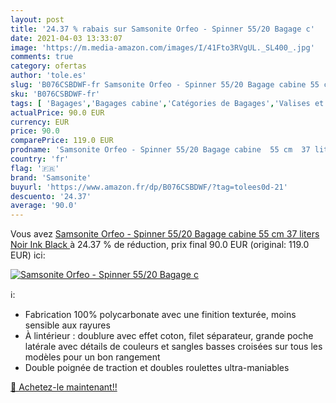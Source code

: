 ```yaml
---
layout: post
title: '24.37 % rabais sur Samsonite Orfeo - Spinner 55/20 Bagage c'
date: 2021-04-03 13:33:07
image: 'https://m.media-amazon.com/images/I/41Fto3RVgUL._SL400_.jpg'
comments: true
category: ofertas
author: 'tole.es'
slug: 'B076CSBDWF-fr Samsonite Orfeo - Spinner 55/20 Bagage cabine 55 cm 37...'
sku: 'B076CSBDWF-fr'
tags: [ 'Bagages','Bagages cabine','Catégories de Bagages','Valises et sacs de voyage','samsonite', ]
actualPrice: 90.0 EUR
currency: EUR
price: 90.0
comparePrice: 119.0 EUR
prodname: 'Samsonite Orfeo - Spinner 55/20 Bagage cabine  55 cm  37 liters  Noir  Ink Black '
country: 'fr'
flag: '🇫🇷'
brand: 'Samsonite'
buyurl: 'https://www.amazon.fr/dp/B076CSBDWF/?tag=tolees0d-21'
descuento: '24.37'
average: '90.0'
---
```


Vous avez [Samsonite Orfeo - Spinner 55/20 Bagage cabine  55 cm  37 liters  Noir  Ink Black ](https://www.amazon.fr/dp/B076CSBDWF/?tag=tolees0d-21)  à  24.37 % de réduction, prix final  90.0 EUR (original: 119.0 EUR) ici:

[![Samsonite Orfeo - Spinner 55/20 Bagage c](https://m.media-amazon.com/images/I/41Fto3RVgUL._SL400_.jpg)](https://www.amazon.fr/dp/B076CSBDWF/?tag=tolees0d-21)

ℹ️:

- Fabrication 100% polycarbonate avec une finition texturée, moins sensible aux rayures
- À lintérieur : doublure avec effet coton, filet séparateur, grande poche latérale avec détails de couleurs et sangles basses croisées sur tous les modèles pour un bon rangement
- Double poignée de traction et doubles roulettes ultra-maniables

[🛒 Achetez-le maintenant!!](https://www.amazon.fr/dp/B076CSBDWF/?tag=tolees0d-21)
